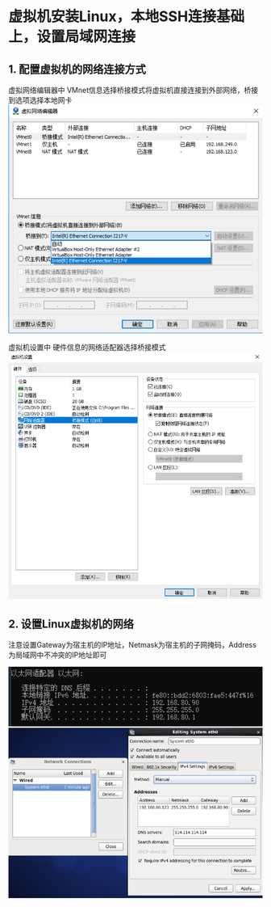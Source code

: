 # 虚拟机安装Linux，本地SSH连接基础上，设置局域网连接

## 1. 配置虚拟机的网络连接方式

虚拟网络编辑器中
VMnet信息选择桥接模式将虚拟机直接连接到外部网络，桥接到选项选择本地网卡
<img src="/img/Linux/设置虚拟网络编辑器.jpg" title="设置虚拟网络编辑器" >

虚拟机设置中
硬件信息的网络适配器选择桥接模式
<img src="/img/Linux/设置网络适配器.jpg" title="设置网络适配器" >

## 2. 设置Linux虚拟机的网络

注意设置Gateway为宿主机的IP地址，Netmask为宿主机的子网掩码，Address为局域网中不冲突的IP地址即可

<img src="/img/Linux/宿主机IP属性.jpg" title="宿主机IP属性" >
<img src="/img/Linux/局域网访问虚拟机网络配置.jpg" title="局域网访问虚拟机网络配置" >